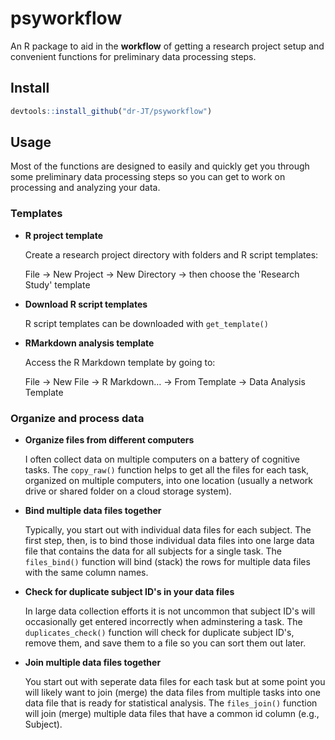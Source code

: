 # psyworkflow

An R package to aid in the **workflow** of getting a research project setup and convenient functions for preliminary data processing steps.

## Install

```r
devtools::install_github("dr-JT/psyworkflow")
```

## Usage

Most of the functions are designed to easily and quickly get you through some preliminary data processing steps so you can get to work on processing and analyzing your data.


### Templates

- **R project template**

    Create a research project directory with folders and R script templates:
    
    File -> New Project -> New Directory -> then choose the 'Research Study' template
    
- **Download R script templates**

    R script templates can be downloaded with `get_template()`
    
- **RMarkdown analysis template**

    Access the R Markdown template by going to:

    File -> New File -> R Markdown… -> From Template -> Data Analysis Template
    
### Organize and process data

- **Organize files from different computers**

    I often collect data on multiple computers on a battery of cognitive tasks. The `copy_raw()` function helps to get all the files for each task, organized on multiple computers, into one location (usually a network drive or shared folder on a cloud storage system). 
    
- **Bind multiple data files together**

    Typically, you start out with individual data files for each subject. The first step, then, is to bind those individual data files into one large data file that contains the data for all subjects for a single task. The `files_bind()` function will bind (stack) the rows for multiple data files with the same column names.

- **Check for duplicate subject ID's in your data files**

    In large data collection efforts it is not uncommon that subject ID's will occasionally get entered incorrectly when adminstering a task. The `duplicates_check()` function will check for duplicate subject ID's, remove them, and save them to a file so you can sort them out later. 
    
- **Join multiple data files together**

    You start out with seperate data files for each task but at some point you will likely want to join (merge) the data files from multiple tasks into one data file that is ready for statistical analysis. The `files_join()` function will join (merge) multiple data files that have a common id column (e.g., Subject).


